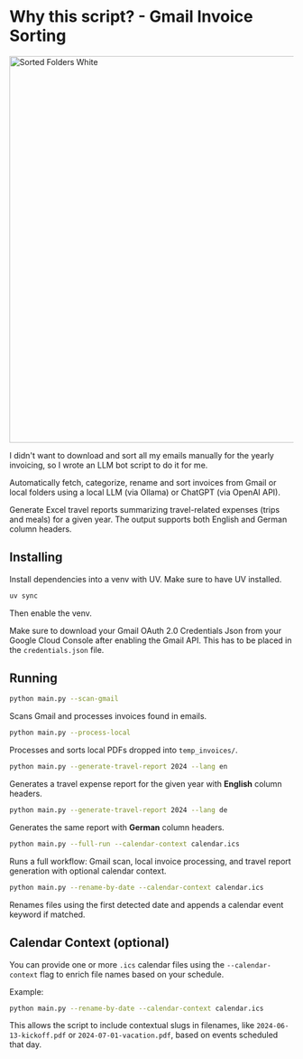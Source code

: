 # Why this script? - Gmail Invoice Sorting

<img width="684" alt="Sorted Folders White" src="https://github.com/user-attachments/assets/60347cec-0d7a-4380-afdd-0a9849ddb0b3" />

I didn't want to download and sort all my emails manually for the yearly invoicing, so I wrote an LLM bot script to do it for me. 

Automatically fetch, categorize, rename and sort invoices from Gmail or local folders using a local LLM (via Ollama) or ChatGPT (via OpenAI API).

Generate Excel travel reports summarizing travel-related expenses (trips and meals) for a given year. The output supports both English and German column headers.

## Installing 
Install dependencies into a venv with UV. Make sure to have UV installed.
```bash
uv sync
```
Then enable the venv.

Make sure to download your Gmail OAuth 2.0 Credentials Json from your Google Cloud Console after enabling the Gmail API. This has to be placed in the `credentials.json` file.

## Running

```bash
python main.py --scan-gmail
```
Scans Gmail and processes invoices found in emails.

```bash
python main.py --process-local
```
Processes and sorts local PDFs dropped into `temp_invoices/`.

```bash
python main.py --generate-travel-report 2024 --lang en
```
Generates a travel expense report for the given year with **English** column headers.

```bash
python main.py --generate-travel-report 2024 --lang de
```
Generates the same report with **German** column headers.

```bash
python main.py --full-run --calendar-context calendar.ics
```
Runs a full workflow: Gmail scan, local invoice processing, and travel report generation with optional calendar context.

```bash
python main.py --rename-by-date --calendar-context calendar.ics
```
Renames files using the first detected date and appends a calendar event keyword if matched.

## Calendar Context (optional)

You can provide one or more `.ics` calendar files using the `--calendar-context` flag to enrich file names based on your schedule.

Example:
```bash
python main.py --rename-by-date --calendar-context calendar.ics
```

This allows the script to include contextual slugs in filenames, like `2024-06-13-kickoff.pdf` or `2024-07-01-vacation.pdf`, based on events scheduled that day.
